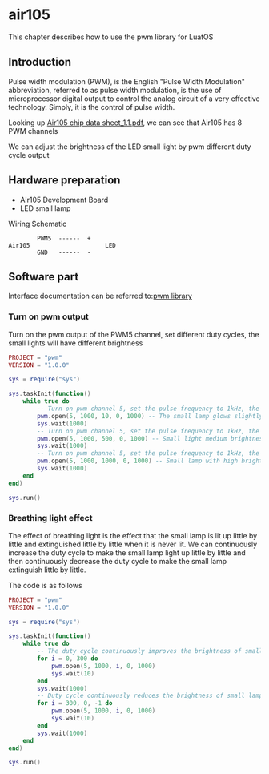 # air105

This chapter describes how to use the pwm library for LuatOS

## Introduction

Pulse width modulation (PWM), is the English "Pulse Width Modulation" abbreviation, referred to as pulse width modulation, is the use of microprocessor digital output to control the analog circuit of a very effective technology. Simply, it is the control of pulse width.

Looking up [Air105 chip data sheet_1.1.pdf](https://cdn.openluat-luatcommunity.openluat.com/attachment/20220114193313925_Air105芯片数据手册_1.1.pdf), we can see that Air105 has 8 PWM channels

We can adjust the brightness of the LED small light by pwm different duty cycle output

## Hardware preparation

+ Air105 Development Board
+ LED small lamp

Wiring Schematic

```example
        PWM5  ------  +  
Air105                     LED
        GND   ------  -
```

## Software part

Interface documentation can be referred to:[pwm library](https://wiki.luatos.org/api/pwm.html)

### Turn on pwm output

Turn on the pwm output of the PWM5 channel, set different duty cycles, the small lights will have different brightness

```lua
PROJECT = "pwm"
VERSION = "1.0.0"

sys = require("sys")

sys.taskInit(function()
    while true do
        -- Turn on pwm channel 5, set the pulse frequency to 1kHz, the frequency division accuracy to 1000, and the duty cycle to 10/1000 = 1% continuous output
        pwm.open(5, 1000, 10, 0, 1000) -- The small lamp glows slightly
        sys.wait(1000)
        -- Turn on pwm channel 5, set the pulse frequency to 1kHz, the frequency division accuracy to 1000, and the duty cycle to 500/1000 = 50% continuous output
        pwm.open(5, 1000, 500, 0, 1000) -- Small light medium brightness
        sys.wait(1000)
        -- Turn on pwm channel 5, set the pulse frequency to 1kHz, the frequency division accuracy to 1000, and the duty cycle to 1000/1000=100 continuous output
        pwm.open(5, 1000, 1000, 0, 1000) -- Small lamp with high brightness
        sys.wait(1000)
    end
end)

sys.run()


```

### Breathing light effect

The effect of breathing light is the effect that the small lamp is lit up little by little and extinguished little by little when it is never lit. We can continuously increase the duty cycle to make the small lamp light up little by little and then continuously decrease the duty cycle to make the small lamp extinguish little by little.

The code is as follows

```lua
PROJECT = "pwm"
VERSION = "1.0.0"

sys = require("sys")

sys.taskInit(function()
    while true do
        -- The duty cycle continuously improves the brightness of small lamps from 0% to 30%
        for i = 0, 300 do
            pwm.open(5, 1000, i, 0, 1000)
            sys.wait(10)
        end
        sys.wait(1000)
        -- Duty cycle continuously reduces the brightness of small lamps from 30% to 0%
        for i = 300, 0, -1 do
            pwm.open(5, 1000, i, 0, 1000)
            sys.wait(10)
        end
        sys.wait(1000)
    end
end)

sys.run()


```
